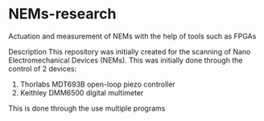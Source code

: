 # NEMs-research
Actuation and measurement of NEMs with the help of tools such as FPGAs

Description
This repository was initially created for the scanning of Nano Electromechanical Devices (NEMs). This was initially done through the control of 2 devices:
1. Thorlabs MDT693B open-loop piezo controller
2. Keithley DMM6500 digital multimeter

 This is done through the use multiple programs 